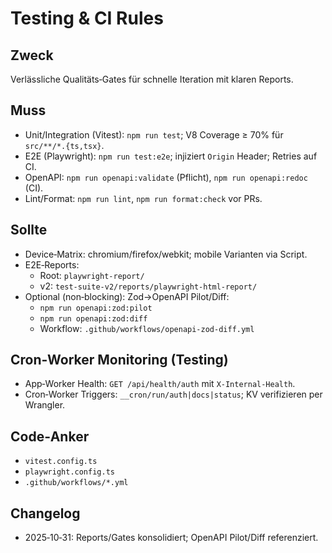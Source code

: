 # Testing & CI Rules

## Zweck

Verlässliche Qualitäts‑Gates für schnelle Iteration mit klaren Reports.

## Muss

- Unit/Integration (Vitest): `npm run test`; V8 Coverage ≥ 70% für `src/**/*.{ts,tsx}`.
- E2E (Playwright): `npm run test:e2e`; injiziert `Origin` Header; Retries auf CI.
- OpenAPI: `npm run openapi:validate` (Pflicht), `npm run openapi:redoc` (CI).
- Lint/Format: `npm run lint`, `npm run format:check` vor PRs.

## Sollte

- Device‑Matrix: chromium/firefox/webkit; mobile Varianten via Script.
- E2E‑Reports:
  - Root: `playwright-report/`
  - v2: `test-suite-v2/reports/playwright-html-report/`
- Optional (non‑blocking): Zod→OpenAPI Pilot/Diff:
  - `npm run openapi:zod:pilot`
  - `npm run openapi:zod:diff`
  - Workflow: `.github/workflows/openapi-zod-diff.yml`

## Cron‑Worker Monitoring (Testing)

- App‑Worker Health: `GET /api/health/auth` mit `X-Internal-Health`.
- Cron‑Worker Triggers: `__cron/run/auth|docs|status`; KV verifizieren per Wrangler.

## Code‑Anker

- `vitest.config.ts`
- `playwright.config.ts`
- `.github/workflows/*.yml`

## Changelog

- 2025‑10‑31: Reports/Gates konsolidiert; OpenAPI Pilot/Diff referenziert.
